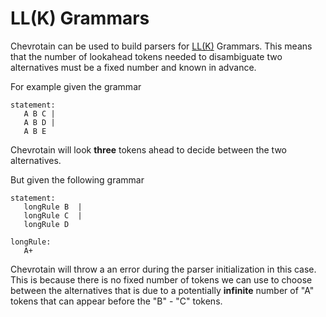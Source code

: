 # LL(K) Grammars

Chevrotain can be used to build parsers for [LL(K)](https://en.wikipedia.org/wiki/LL_grammar) Grammars.
This means that the number of lookahead tokens needed to disambiguate two alternatives must
be a fixed number and known in advance.

For example given the grammar

```antlr
statement:
   A B C |
   A B D |
   A B E
```

Chevrotain will look **three** tokens ahead to decide between the two alternatives.

But given the following grammar

```antlr
statement:
   longRule B  |
   longRule C  |
   longRule D

longRule:
   A+
```

Chevrotain will throw a an error during the parser initialization in this case.
This is because there is no fixed number of tokens we can use to choose between the alternatives
that is due to a potentially **infinite** number of "A" tokens that can appear before the "B" - "C" tokens.

